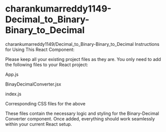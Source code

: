 # charankumarreddy1149-Decimal_to_Binary-Binary_to_Decimal
charankumarreddy1149/Decimal_to_Binary-Binary_to_Decimal
Instructions for Using This React Component:

Please keep all your existing project files as they are.
You only need to add the following files to your React project:

App.js

BinayDecimalConverter.jsx

index.js

Corresponding CSS files for the above

These files contain the necessary logic and styling for the Binary-Decimal Converter component. Once added, everything should work seamlessly within your current React setup.

